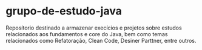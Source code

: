 # grupo-de-estudo-java
Reposítorio destinado a armazenar execícios e projetos sobre  estudos relacionados aos fundamentos e core do Java, bem como temas relacionados como Refatoração, Clean Code, Desiner Parttner, entre outros.
